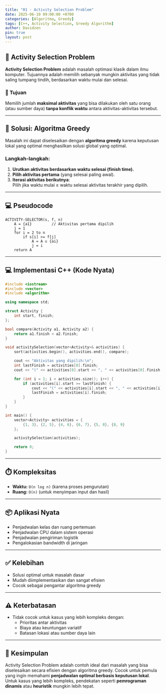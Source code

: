 ```yaml
---
title: "01 - Activity Selection Problem"
date: 2025-06-10 09:00:00 +0700
categories: [Algoritma, Greedy]
tags: [C++, Activity Selection, Greedy Algorithm]
author: Davidzen
pin: true
layout: post
---
```


## 🧠 Activity Selection Problem

**Activity Selection Problem** adalah masalah optimasi klasik dalam ilmu komputer. Tujuannya adalah memilih sebanyak mungkin aktivitas yang tidak saling tumpang tindih, berdasarkan waktu mulai dan selesai.

### 🎯 Tujuan

Memilih jumlah **maksimal aktivitas** yang bisa dilakukan oleh satu orang (atau sumber daya) **tanpa konflik waktu** antara aktivitas-aktivitas tersebut.

---

## 🚀 Solusi: Algoritma Greedy

Masalah ini dapat diselesaikan dengan **algoritma greedy** karena keputusan lokal yang optimal menghasilkan solusi global yang optimal.

### Langkah-langkah:

1. **Urutkan aktivitas berdasarkan waktu selesai (finish time).**  
2. **Pilih aktivitas pertama** (yang selesai paling awal).  
3. **Iterasi aktivitas berikutnya**:  
   Pilih jika waktu mulai ≥ waktu selesai aktivitas terakhir yang dipilih.

---

## 💻 Pseudocode

```text
ACTIVITY-SELECTOR(s, f, n)
    A = {a1}         // Aktivitas pertama dipilih
    j = 1
    for i = 2 to n
        if s[i] >= f[j]
            A = A ∪ {ai}
            j = i
    return A
```

---

## 💻 Implementasi C++ (Kode Nyata)

```cpp
#include <iostream>
#include <vector>
#include <algorithm>

using namespace std;

struct Activity {
    int start, finish;
};

bool compare(Activity a1, Activity a2) {
    return a1.finish < a2.finish;
}

void activitySelection(vector<Activity>& activities) {
    sort(activities.begin(), activities.end(), compare);

    cout << "Aktivitas yang dipilih:\n";
    int lastFinish = activities[0].finish;
    cout << "(" << activities[0].start << ", " << activities[0].finish << ")\n";

    for (int i = 1; i < activities.size(); i++) {
        if (activities[i].start >= lastFinish) {
            cout << "(" << activities[i].start << ", " << activities[i].finish << ")\n";
            lastFinish = activities[i].finish;
        }
    }
}

int main() {
    vector<Activity> activities = {
        {1, 3}, {2, 5}, {4, 6}, {6, 7}, {5, 8}, {8, 9}
    };

    activitySelection(activities);

    return 0;
}
```

---

## ⏱️ Kompleksitas

- **Waktu:** `O(n log n)` (karena proses pengurutan)
- **Ruang:** `O(n)` (untuk menyimpan input dan hasil)

---

## 📦 Aplikasi Nyata

- Penjadwalan kelas dan ruang pertemuan  
- Penjadwalan CPU dalam sistem operasi  
- Penjadwalan pengiriman logistik  
- Pengalokasian bandwidth di jaringan  

---

## ✅ Kelebihan

- Solusi optimal untuk masalah dasar  
- Mudah diimplementasikan dan sangat efisien  
- Cocok sebagai pengantar algoritma greedy  

---

## ⚠️ Keterbatasan

- Tidak cocok untuk kasus yang lebih kompleks dengan:
  - Prioritas antar aktivitas  
  - Biaya atau keuntungan variatif  
  - Batasan lokasi atau sumber daya lain  

---

## 🧾 Kesimpulan

Activity Selection Problem adalah contoh ideal dari masalah yang bisa diselesaikan secara efisien dengan algoritma greedy. Cocok untuk pemula yang ingin memahami **penjadwalan optimal berbasis keputusan lokal**. Untuk kasus yang lebih kompleks, pendekatan seperti **pemrograman dinamis** atau **heuristik** mungkin lebih tepat.
